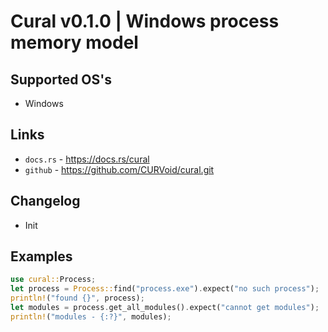 # Cural v0.1.0 | Windows process memory model

## Supported OS's
- Windows

## Links
- `docs.rs` - https://docs.rs/cural
- `github` - https://github.com/CURVoid/cural.git

## Changelog
- Init

## Examples
```rust
use cural::Process;
let process = Process::find("process.exe").expect("no such process");
println!("found {}", process);
let modules = process.get_all_modules().expect("cannot get modules");
println!("modules - {:?}", modules);
```